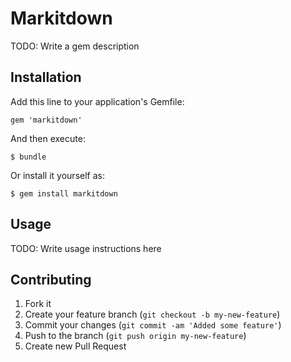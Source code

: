 # Markitdown

TODO: Write a gem description

## Installation

Add this line to your application's Gemfile:

    gem 'markitdown'

And then execute:

    $ bundle

Or install it yourself as:

    $ gem install markitdown

## Usage

TODO: Write usage instructions here

## Contributing

1. Fork it
2. Create your feature branch (`git checkout -b my-new-feature`)
3. Commit your changes (`git commit -am 'Added some feature'`)
4. Push to the branch (`git push origin my-new-feature`)
5. Create new Pull Request
